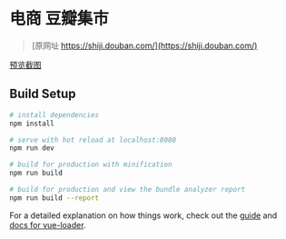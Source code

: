 # 电商 豆瓣集市

> [原网址 https://shiji.douban.com/](https://shiji.douban.com/)

[预览截图](https://github.com/wwenj/dou-ban/raw/master/Screenshots/md1.png)






















## Build Setup

``` bash
# install dependencies
npm install

# serve with hot reload at localhost:8080
npm run dev

# build for production with minification
npm run build

# build for production and view the bundle analyzer report
npm run build --report
```

For a detailed explanation on how things work, check out the [guide](http://vuejs-templates.github.io/webpack/) and [docs for vue-loader](http://vuejs.github.io/vue-loader).

